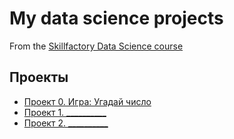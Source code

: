 # My data science projects
From the [Skillfactory Data Science course](https://skillfactory.ru/data-scientist)

## Проекты

* [Проект 0. Игра: Угадай число](https://github.com/rayennorv/sf_DS/tree/main/project_0)
* [Проект 1. __________](_________)
* [Проект 2. __________](_________)
